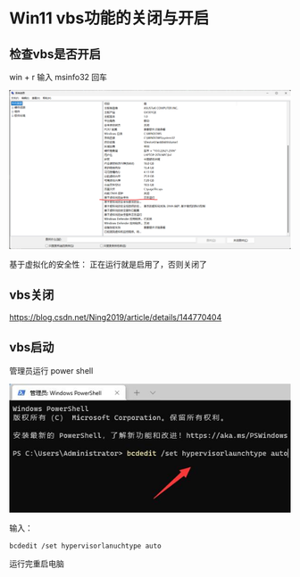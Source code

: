 # Win11 vbs功能的关闭与开启

## 检查vbs是否开启

win + r 输入 msinfo32 回车

![alt text](image.png)

基于虚拟化的安全性：
正在运行就是启用了，否则关闭了

## vbs关闭

https://blog.csdn.net/Ning2019/article/details/144770404

## vbs启动

管理员运行 power shell

![alt text](image-1.png)

输入：

```bash
bcdedit /set hypervisorlanuchtype auto
```

运行完重启电脑
